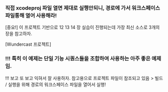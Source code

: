 ###  직접 xcodeproj 파일 열면 제대로 실행안되니, 경로에 가서 워크스페이스 파일통해 열어 사용해라!

[중요!]
이 프로젝트 기반으로 12 13 14 장 실습이 진행되는데
가장 최신 소스로 3개의 장을 참고하자.

[Wundercast 프로젝트]
### !!! 특히 이 예제는 단일 기능 시퀀스들을 조합하여 사용하는 아주 좋은 예제임.
!!! 보고 또 보고 익혀서 잘 사용하자.
참고용으로 프로젝트 파일이 참조되고 있음 > 빌드 / 실행을 위해 경로의 워크스페이스 파일을 열어서 실행!

